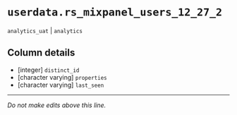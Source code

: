 # `userdata.rs_mixpanel_users_12_27_2`
`analytics_uat` | `analytics`

## Column details
* [integer]   `distinct_id`
* [character varying] `properties`
* [character varying] `last_seen`

-------------------------------------------------------------------------------
*Do not make edits above this line.*
